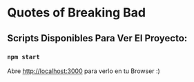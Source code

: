 # Quotes of Breaking Bad  

## Scripts Disponibles Para Ver El Proyecto:

### `npm start`


Abre [http://localhost:3000](http://localhost:3000) 
para verlo en tu Browser :)

